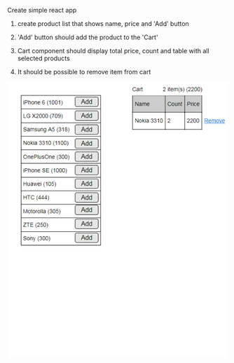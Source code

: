 Create simple react app

1. create product list that shows name, price and 'Add' button

2. 'Add' button should add the product to the 'Cart'

3. Cart component should display total price, count and table with all selected products

4. It should be possible to remove item from cart

![Homework](homework.png)
